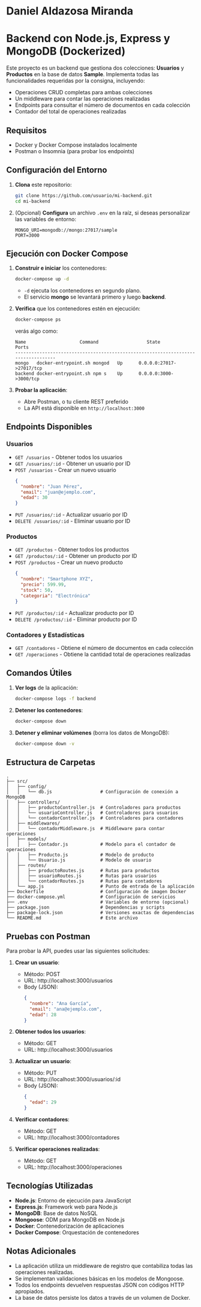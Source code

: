 # Daniel Aldazosa Miranda

# Backend con Node.js, Express y MongoDB (Dockerized)

Este proyecto es un backend que gestiona dos colecciones: **Usuarios** y **Productos** en la base de datos **Sample**. Implementa todas las funcionalidades requeridas por la consigna, incluyendo:

- Operaciones CRUD completas para ambas colecciones
- Un middleware para contar las operaciones realizadas
- Endpoints para consultar el número de documentos en cada colección
- Contador del total de operaciones realizadas

## Requisitos

- Docker y Docker Compose instalados localmente
- Postman o Insomnia (para probar los endpoints)

## Configuración del Entorno

1. **Clona** este repositorio:
   ```bash
   git clone https://github.com/usuario/mi-backend.git
   cd mi-backend
   ```

2. (Opcional) **Configura** un archivo `.env` en la raíz, si deseas personalizar las variables de entorno:
   ```
   MONGO_URI=mongodb://mongo:27017/sample
   PORT=3000
   ```

## Ejecución con Docker Compose

1. **Construir e iniciar** los contenedores:
   ```bash
   docker-compose up -d
   ```
   * `-d` ejecuta los contenedores en segundo plano.
   * El servicio **mongo** se levantará primero y luego **backend**.

2. **Verifica** que los contenedores estén en ejecución:
   ```bash
   docker-compose ps
   ```
   verás algo como:
   ```
   Name                    Command                  State                 Ports
   ----------------------------------------------------------------------------------
   mongo   docker-entrypoint.sh mongod   Up      0.0.0.0:27017->27017/tcp
   backend docker-entrypoint.sh npm s    Up      0.0.0.0:3000->3000/tcp
   ```

3. **Probar la aplicación**:
   * Abre Postman, o tu cliente REST preferido
   * La API está disponible en `http://localhost:3000`

## Endpoints Disponibles

### Usuarios
* `GET /usuarios` - Obtener todos los usuarios
* `GET /usuarios/:id` - Obtener un usuario por ID
* `POST /usuarios` - Crear un nuevo usuario
  ```json
  {
    "nombre": "Juan Pérez",
    "email": "juan@ejemplo.com",
    "edad": 30
  }
  ```
* `PUT /usuarios/:id` - Actualizar usuario por ID
* `DELETE /usuarios/:id` - Eliminar usuario por ID

### Productos
* `GET /productos` - Obtener todos los productos
* `GET /productos/:id` - Obtener un producto por ID
* `POST /productos` - Crear un nuevo producto
  ```json
  {
    "nombre": "Smartphone XYZ",
    "precio": 599.99,
    "stock": 50,
    "categoria": "Electrónica"
  }
  ```
* `PUT /productos/:id` - Actualizar producto por ID
* `DELETE /productos/:id` - Eliminar producto por ID

### Contadores y Estadísticas
* `GET /contadores` - Obtiene el número de documentos en cada colección
* `GET /operaciones` - Obtiene la cantidad total de operaciones realizadas

## Comandos Útiles

1. **Ver logs** de la aplicación:
   ```bash
   docker-compose logs -f backend
   ```

2. **Detener los contenedores**:
   ```bash
   docker-compose down
   ```

3. **Detener y eliminar volúmenes** (borra los datos de MongoDB):
   ```bash
   docker-compose down -v
   ```

## Estructura de Carpetas

```
.
├── src/
│   ├── config/
│   │   └── db.js                  # Configuración de conexión a MongoDB
│   ├── controllers/
│   │   ├── productoController.js  # Controladores para productos
│   │   └── usuarioController.js   # Controladores para usuarios
│   │   └── contadorController.js  # Controladores para contadores
│   ├── middlewares/
│   │   └── contadorMiddleware.js  # Middleware para contar operaciones
│   ├── models/
│   │   ├── Contador.js            # Modelo para el contador de operaciones
│   │   ├── Producto.js            # Modelo de producto
│   │   └── Usuario.js             # Modelo de usuario
│   ├── routes/
│   │   ├── productoRoutes.js      # Rutas para productos
│   │   ├── usuarioRoutes.js       # Rutas para usuarios
│   │   └── contadorRoutes.js      # Rutas para contadores
│   └── app.js                     # Punto de entrada de la aplicación
├── Dockerfile                     # Configuración de imagen Docker
├── docker-compose.yml             # Configuración de servicios
├── .env                           # Variables de entorno (opcional)
├── package.json                   # Dependencias y scripts
├── package-lock.json              # Versiones exactas de dependencias
└── README.md                      # Este archivo
```

## Pruebas con Postman

Para probar la API, puedes usar las siguientes solicitudes:

1. **Crear un usuario**:
   - Método: POST
   - URL: http://localhost:3000/usuarios
   - Body (JSON):
     ```json
     {
       "nombre": "Ana García",
       "email": "ana@ejemplo.com",
       "edad": 28
     }
     ```

2. **Obtener todos los usuarios**:
   - Método: GET
   - URL: http://localhost:3000/usuarios

3. **Actualizar un usuario**:
   - Método: PUT
   - URL: http://localhost:3000/usuarios/:id
   - Body (JSON):
     ```json
     {
       "edad": 29
     }
     ```

4. **Verificar contadores**:
   - Método: GET
   - URL: http://localhost:3000/contadores

5. **Verificar operaciones realizadas**:
   - Método: GET
   - URL: http://localhost:3000/operaciones

## Tecnologías Utilizadas

- **Node.js**: Entorno de ejecución para JavaScript
- **Express.js**: Framework web para Node.js
- **MongoDB**: Base de datos NoSQL
- **Mongoose**: ODM para MongoDB en Node.js
- **Docker**: Contenedorización de aplicaciones
- **Docker Compose**: Orquestación de contenedores

## Notas Adicionales

- La aplicación utiliza un middleware de registro que contabiliza todas las operaciones realizadas.
- Se implementan validaciones básicas en los modelos de Mongoose.
- Todos los endpoints devuelven respuestas JSON con códigos HTTP apropiados.
- La base de datos persiste los datos a través de un volumen de Docker.